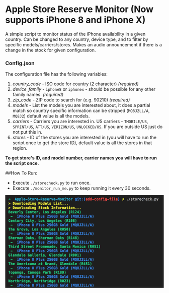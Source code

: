 # Apple Store Reserve Monitor (Now supports iPhone 8 and iPhone X)

A simple script to monitor status of the iPhone availability in a given country. Can be changed to any country, device type, and to filter by specific models/carriers/stores. Makes an audio announcement if there is a change in the stock for given configuration. 

### Config.json

The configuration file has the following variables:

1. *country_code* - ISO code for country (2 character) *(required)*
2. *device_family* - `iphone8` or `iphonex` - should be possible for any other family names. *(required)*
3. *zip_code* - ZIP code to search for (e.g. 90210) *(required)*
4. *models* - List the models you are interested about, it does a partial match so country specific information can be stripped (`MQ8J2LL/A`, `MQ8J2`) default value is all the models.
5. *carriers* - Carriers you are interested in. US carriers - `TMOBILE/US`, `SPRINT/US`, `ATT/US`, `VERIZON/US`, `UNLOCKED/US`. If you are outside US just do not put this in.
6. *stores* - ID of the stores you are interested in (you will have to run the script once to get the store ID), default value is all the stores in that region.

**To get store's ID, and model number, carrier names you will have to run the script once.**

##How To Run:

-  Execute `./storecheck.py` to run once.
-  Execute `./monitor_run_me.py` to keep running it every 30 seconds.

![image](listing.png)
